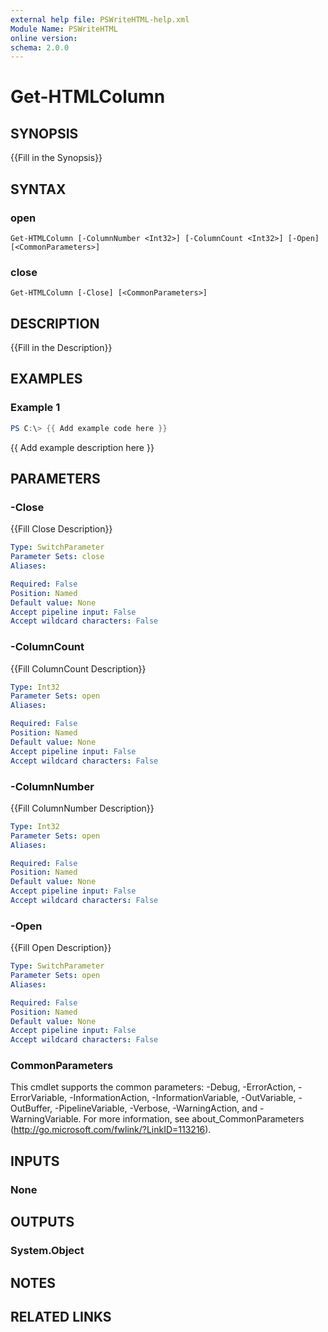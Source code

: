 ```yaml
---
external help file: PSWriteHTML-help.xml
Module Name: PSWriteHTML
online version:
schema: 2.0.0
---
```


# Get-HTMLColumn

## SYNOPSIS
{{Fill in the Synopsis}}

## SYNTAX

### open
```
Get-HTMLColumn [-ColumnNumber <Int32>] [-ColumnCount <Int32>] [-Open] [<CommonParameters>]
```

### close
```
Get-HTMLColumn [-Close] [<CommonParameters>]
```

## DESCRIPTION
{{Fill in the Description}}

## EXAMPLES

### Example 1
```powershell
PS C:\> {{ Add example code here }}
```

{{ Add example description here }}

## PARAMETERS

### -Close
{{Fill Close Description}}

```yaml
Type: SwitchParameter
Parameter Sets: close
Aliases:

Required: False
Position: Named
Default value: None
Accept pipeline input: False
Accept wildcard characters: False
```

### -ColumnCount
{{Fill ColumnCount Description}}

```yaml
Type: Int32
Parameter Sets: open
Aliases:

Required: False
Position: Named
Default value: None
Accept pipeline input: False
Accept wildcard characters: False
```

### -ColumnNumber
{{Fill ColumnNumber Description}}

```yaml
Type: Int32
Parameter Sets: open
Aliases:

Required: False
Position: Named
Default value: None
Accept pipeline input: False
Accept wildcard characters: False
```

### -Open
{{Fill Open Description}}

```yaml
Type: SwitchParameter
Parameter Sets: open
Aliases:

Required: False
Position: Named
Default value: None
Accept pipeline input: False
Accept wildcard characters: False
```

### CommonParameters
This cmdlet supports the common parameters: -Debug, -ErrorAction, -ErrorVariable, -InformationAction, -InformationVariable, -OutVariable, -OutBuffer, -PipelineVariable, -Verbose, -WarningAction, and -WarningVariable.
For more information, see about_CommonParameters (http://go.microsoft.com/fwlink/?LinkID=113216).

## INPUTS

### None

## OUTPUTS

### System.Object
## NOTES

## RELATED LINKS
